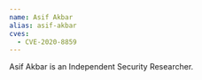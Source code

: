 ```yaml
---
name: Asif Akbar
alias: asif-akbar
cves:
  - CVE-2020-8859
---
```

Asif Akbar is an Independent Security Researcher.
